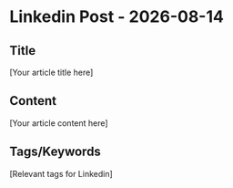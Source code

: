 # Linkedin Post - 2026-08-14

## Title
[Your article title here]

## Content
[Your article content here]

## Tags/Keywords
[Relevant tags for Linkedin]
